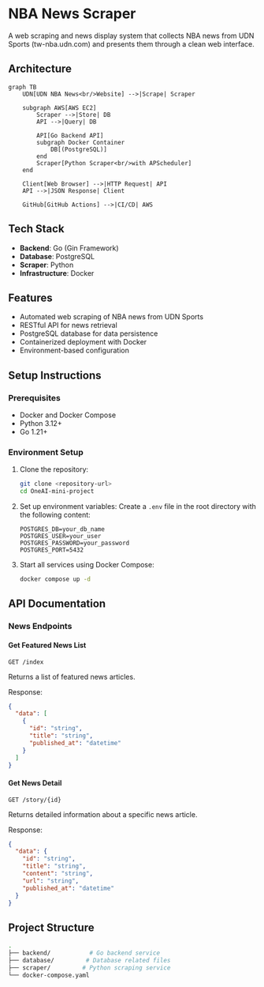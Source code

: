 # NBA News Scraper

A web scraping and news display system that collects NBA news from UDN Sports (tw-nba.udn.com) and presents them through a clean web interface.

## Architecture

```mermaid
graph TB
    UDN[UDN NBA News<br/>Website] -->|Scrape| Scraper
    
    subgraph AWS[AWS EC2]
        Scraper -->|Store| DB
        API -->|Query| DB
        
        API[Go Backend API]
        subgraph Docker Container
            DB[(PostgreSQL)]
        end
        Scraper[Python Scraper<br/>with APScheduler]
    end

    Client[Web Browser] -->|HTTP Request| API
    API -->|JSON Response| Client

    GitHub[GitHub Actions] -->|CI/CD| AWS
```

## Tech Stack

- **Backend**: Go (Gin Framework)
- **Database**: PostgreSQL
- **Scraper**: Python
- **Infrastructure**: Docker

## Features

- Automated web scraping of NBA news from UDN Sports
- RESTful API for news retrieval
- PostgreSQL database for data persistence
- Containerized deployment with Docker
- Environment-based configuration

## Setup Instructions

### Prerequisites

- Docker and Docker Compose
- Python 3.12+
- Go 1.21+

### Environment Setup

1. Clone the repository:

    ```bash
    git clone <repository-url>
    cd OneAI-mini-project
    ```

2. Set up environment variables:
    Create a `.env` file in the root directory with the following content:

    ```env
    POSTGRES_DB=your_db_name
    POSTGRES_USER=your_user
    POSTGRES_PASSWORD=your_password
    POSTGRES_PORT=5432
    ```

3. Start all services using Docker Compose:

    ```bash
    docker compose up -d
    ```

## API Documentation

### News Endpoints

#### Get Featured News List

```text
GET /index
```

Returns a list of featured news articles.

Response:

```json
{
  "data": [
    {
      "id": "string",
      "title": "string",
      "published_at": "datetime"
    }
  ]
}
```

#### Get News Detail

```text
GET /story/{id}
```

Returns detailed information about a specific news article.

Response:

```json
{
  "data": {
    "id": "string",
    "title": "string",
    "content": "string",
    "url": "string",
    "published_at": "datetime"
  }
}
```

## Project Structure

```bash
.
├── backend/           # Go backend service
├── database/         # Database related files
├── scraper/         # Python scraping service
└── docker-compose.yaml
```
